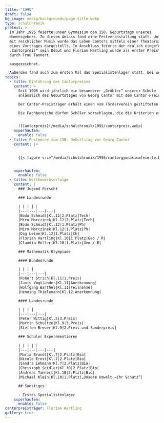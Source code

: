 ```yaml
---
title: "1995"
draft: false
bg_image: media/backgrounds/page-title.webp
type: schulchronik
pretext: >
  Im Jahr 1995 feierte unser Gymnasium den 150. Geburtstags unseres
  Namensgebers. Zu diesem Anlass fand eine Festveranstaltung statt. Untermalt
  mit reichlicher Musik wurde das Leben Cantors mittels einer Theaterszene und
  eines Vortrages dargestellt. Im Anschluss feierte der neulich eingeführte
  „Cantorpreis“ sein Debut und Florian Hartling wurde als erster Preisträger
  durch Frau Tannert

  ausgezeichnet.

  Außerdem fand auch zum ersten Mal das Spezialistenlager statt, bei welchem Cantorianer eine Woche lang intensiv auf die Landesrunde der Matheolympiade vorbereitet werden.
topics:
  - title: Einführung des Cantorpreises
    content: >
      Seit 1995 wird jährlich ein besonderer „Grübler“ unserer Schule
      anlässlich des Geburtstages von Georg Cantor mit dem Cantor-Preis geehrt.

      Der Cantor-Preisträger erhält einen vom Förderverein gestifteten Zinnbecher mit Motiven der Stadt Halle und 150 € Preisgeld, gesponsert von der Sparkasse.

      Die Fachbereiche dürfen Schüler vorschlagen, die die Kriterien erfüllen. Sie sollten sehr gute schulische Leistungen erbringen, besonders auf mathematisch- naturwissenschaftlichem Gebiet. Weiterhin sind vielseitiges außerschulisches Engagement und Erfolge bei Schülerwettbewerben wünschenswert. Der Vorstand des Schulfördervereins trifft dann die Entscheidung.


      ![Cantorpreis](/media/schulchronik/1995/cantorpreis.webp)
    superhaufen:
      enable: false
  - title: Festwoche zum 150. Geburtstag von Georg Cantor
    content: |+
      

      {{< figure src="/media/schulchronik/1995/cantorgymnasiumfeierte.bmp" >}}


    superhaufen:
      enable: false
  - title: Wettbewerbserfolge
    content: |
      ### Jugend Forscht

      ### Landesrunde

      | | | | |
      |---|---|---|---|
      |Bodo Schmidt|Kl.12|2.Platz|Tech|
      |Miro Morczinek|Kl.12|2.Platz|Tech|
      |Bodo Schmidt|Kl.12|1.Platz|Ph|
      |Miro Morczinek|Kl.12|1.Platz|Ph|
      |Dag Leine|Kl.12|1.Platz|Ch|
      |Florian Hartling|Kl.10|1.Platz|Geo / R|
      |Claudia Müller|Kl.10|1.Platz|Geo / R|

      ### Mathematik-Olympiade

      #### Bundesrunde

      | | | |
      |---|---|---|
      |Robert Strich|Kl.11|1.Preis|
      |Janis Vogtländer|Kl.11|Anerkennung|
      |Wolfgang Barthel|Kl.11|Teilnahme|
      |Henning Thielemann|Kl.12|Anerkennung|

      #### Landesrunde

      | | | |
      |---|---|---|
      |Peter Wittig|Kl.5|3.Preis|
      |Martin Schultze|Kl.9|2.Preis|
      |Steffen Breuer|Kl.9|2.Preis und Sonderpreis|

      ### Schüler Experementieren

      | | | | |
      |---|---|---|---|
      |Maria Brandt|Kl.7|2.Platz|Bio|
      |Nicole Ernst|Kl.7|2.Platz|Bio|
      |Sandra Lehmann|Kl.7|2.Platz|Bio|
      |Christoph Seidler|Kl.10|2.Platz|Bio|
      |Andreas Tannert|Kl.10|2.Platz|Bio|
      |Michael Klein|Kl.10|1.Platz|„Unsere Umwelt –ihr Schutz“|

      ## Sonstiges

      - Erstes Spezialistenlager
    superhaufen:
      enable: false
cantorpreisträger: Florian Hartling
gallery: true
---
```

